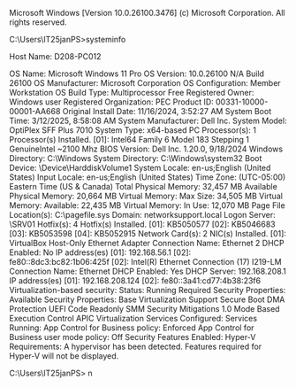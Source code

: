 Microsoft Windows [Version 10.0.26100.3476]
(c) Microsoft Corporation. All rights reserved.

C:\Users\IT25janPS>systeminfo

Host Name:                     D208-PC012

OS Name:                       Microsoft Windows 11 Pro
OS Version:                    10.0.26100 N/A Build 26100
OS Manufacturer:               Microsoft Corporation
OS Configuration:              Member Workstation
OS Build Type:                 Multiprocessor Free
Registered Owner:              Windows user
Registered Organization:       PEC
Product ID:                    00331-10000-00001-AA668
Original Install Date:         11/16/2024, 3:52:27 AM
System Boot Time:              3/12/2025, 8:58:08 AM
System Manufacturer:           Dell Inc.
System Model:                  OptiPlex SFF Plus 7010
System Type:                   x64-based PC
Processor(s):                  1 Processor(s) Installed.
                               [01]: Intel64 Family 6 Model 183 Stepping 1 GenuineIntel ~2100 Mhz
BIOS Version:                  Dell Inc. 1.20.0, 9/18/2024
Windows Directory:             C:\Windows
System Directory:              C:\Windows\system32
Boot Device:                   \Device\HarddiskVolume1
System Locale:                 en-us;English (United States)
Input Locale:                  en-us;English (United States)
Time Zone:                     (UTC-05:00) Eastern Time (US & Canada)
Total Physical Memory:         32,457 MB
Available Physical Memory:     20,664 MB
Virtual Memory: Max Size:      34,505 MB
Virtual Memory: Available:     22,435 MB
Virtual Memory: In Use:        12,070 MB
Page File Location(s):         C:\pagefile.sys
Domain:                        networksupport.local
Logon Server:                  \\SRV01
Hotfix(s):                     4 Hotfix(s) Installed.
                               [01]: KB5050577
                               [02]: KB5046683
                               [03]: KB5053598
                               [04]: KB5052915
Network Card(s):               2 NIC(s) Installed.
                               [01]: VirtualBox Host-Only Ethernet Adapter
                                     Connection Name: Ethernet 2
                                     DHCP Enabled:    No
                                     IP address(es)
                                     [01]: 192.168.56.1
                                     [02]: fe80::8dc3:bc82:1b06:425f
                               [02]: Intel(R) Ethernet Connection (17) I219-LM
                                     Connection Name: Ethernet
                                     DHCP Enabled:    Yes
                                     DHCP Server:     192.168.208.1
                                     IP address(es)
                                     [01]: 192.168.208.124
                                     [02]: fe80::3a41:cd77:4b38:23f6
 Virtualization-based security: Status: Running
                               Required Security Properties:
                               Available Security Properties:
                                     Base Virtualization Support
                                     Secure Boot
                                     DMA Protection
                                     UEFI Code Readonly
                                     SMM Security Mitigations 1.0
                                     Mode Based Execution Control
                                     APIC Virtualization
                               Services Configured:
                               Services Running:
                               App Control for Business policy: Enforced
                               App Control for Business user mode policy: Off
                               Security Features Enabled:
 Hyper-V Requirements:          A hypervisor has been detected. Features required for Hyper-V will not be displayed.

C:\Users\IT25janPS>  n
